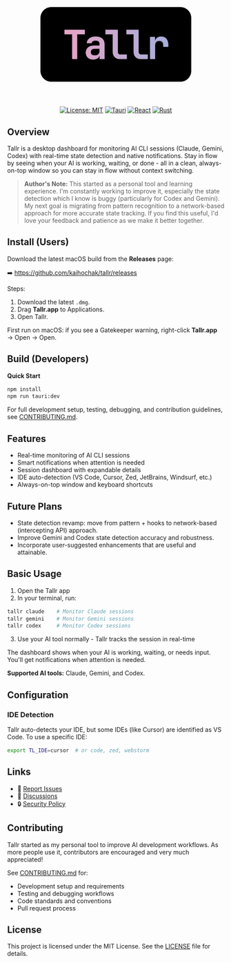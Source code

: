 <div align="center" >
  <img src="public/tallr.svg" alt="Tallr Logo" width="350" style="margin-bottom: 40px;">

  [![License: MIT](https://img.shields.io/badge/license-MIT-blue.svg?style=flat-square)](LICENSE)
  [![Tauri](https://img.shields.io/badge/Tauri-24C8D8?style=flat-square&logo=tauri&logoColor=fff)](https://tauri.app/)
  [![React](https://img.shields.io/badge/React-61DAFB?style=flat-square&logo=react&logoColor=000)](https://reactjs.org/)
  [![Rust](https://img.shields.io/badge/Rust-000000?style=flat-square&logo=rust&logoColor=white)](https://www.rust-lang.org/)
</div>

## Overview
Tallr is a desktop dashboard for monitoring AI CLI sessions (Claude, Gemini, Codex) with real-time state detection and native notifications. Stay in flow by seeing when your AI is working, waiting, or done - all in a clean, always-on-top window so you can stay in flow without context switching.

<!-- Screenshot placeholder - add dashboard.png when available -->
<!--
![Tallr Dashboard](./screenshots/dashboard.png)
-->

> **Author's Note:** This started as a personal tool and learning experience. I'm constantly working to improve it, especially the state detection which I know is buggy (particularly for Codex and Gemini).
My next goal is migrating from pattern recognition to a network-based approach for more accurate state tracking. If you find this useful, I'd love your feedback and patience as we make it better together.

## Install (Users)

Download the latest macOS build from the **Releases** page:

➡️ https://github.com/kaihochak/tallr/releases

Steps:
1. Download the latest `.dmg`.
2. Drag **Tallr.app** to Applications.
3. Open Tallr.

First run on macOS: if you see a Gatekeeper warning, right-click **Tallr.app** → Open → Open.

## Build (Developers)

**Quick Start**
```bash
npm install
npm run tauri:dev
```

For full development setup, testing, debugging, and contribution guidelines, see [CONTRIBUTING.md](CONTRIBUTING.md).

## Features

- Real-time monitoring of AI CLI sessions  
- Smart notifications when attention is needed  
- Session dashboard with expandable details  
- IDE auto-detection (VS Code, Cursor, Zed, JetBrains, Windsurf, etc.)  
- Always-on-top window and keyboard shortcuts  

## Future Plans

- State detection revamp: move from pattern + hooks to network-based (intercepting API) approach.
- Improve Gemini and Codex state detection accuracy and robustness.
- Incorporate user-suggested enhancements that are useful and attainable.

## Basic Usage

1. Open the Tallr app
2. In your terminal, run:
```bash
tallr claude    # Monitor Claude sessions
tallr gemini    # Monitor Gemini sessions  
tallr codex     # Monitor Codex sessions
```
3. Use your AI tool normally - Tallr tracks the session in real-time

The dashboard shows when your AI is working, waiting, or needs input. You'll get notifications when attention is needed.

**Supported AI tools:** Claude, Gemini, and Codex.

## Configuration

### IDE Detection
Tallr auto-detects your IDE, but some IDEs (like Cursor) are identified as VS Code. To use a specific IDE:

```bash
export TL_IDE=cursor  # or code, zed, webstorm
```

## Links

- 🐛 [Report Issues](https://github.com/kaihochak/tallr/issues)
- 💬 [Discussions](https://github.com/kaihochak/tallr/discussions)
- 🔒 [Security Policy](SECURITY.md)

## Contributing

Tallr started as my personal tool to improve AI development workflows. As more people use it, contributors are encouraged and very much appreciated! 

See [CONTRIBUTING.md](CONTRIBUTING.md) for:
- Development setup and requirements
- Testing and debugging workflows
- Code standards and conventions
- Pull request process

## License

This project is licensed under the MIT License. See the [LICENSE](LICENSE) file for details.
